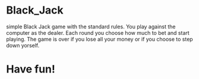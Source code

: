 # Black_Jack
simple Black Jack game with the standard rules.
You play against the computer as the dealer. Each round you choose how much to bet and start playing.
The game is over if you lose all your money or if you choose to step down yorself.
# Have fun!
